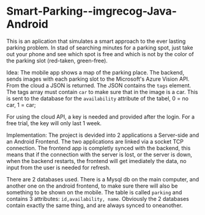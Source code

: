 # Smart-Parking--imgrecog-Java-Android
This is an aplication that simulates a smart approach to the ever lasting parking problem.
In stad of searching minutes for a parking spot, just take out your phone and see which spot is free and which is not by the color
of the parking slot (red-taken, green-free).

Idea: 
The mobile app shows a map of the parking place. The backend, sends images with each parking slot to the Microsoft's Azure Vision
API. From the cloud a JSON is returned. The JSON contains the `tags` element. The tags array must contain `car` to make sure that in the
image is a car. This is sent to the database for the `availability` attribute of the tabel, 0 = no car, 1 = car;

For using the cloud API, a key is needed and provided after the login. For a free trial, the key will only last 1 week.

Implementation:
The project is devided into 2 applications a Server-side and an Android Frontend. The two applications are linked via a
socket TCP connection. 
The frontend app is completly synced with the backend, this means that if the connection with the server is lost, or the
server is down, when the backend restarts, the frontend will get imediately the data, no input from the user is needed for refresh.

There are 2 databases used. There is a Mysql db on the main computer, and another one on the android frontend, to make sure there
will also be something to be shown on the mobile. The table is called `parking` and contains 3 attributes: `id,availability, name`.
Obviously the 2 databases contain exactly the same thing, and are always synced to oneanother.


